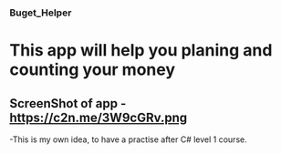 ### Buget_Helper
# This app will help you planing and counting your money

## ScreenShot of app - https://c2n.me/3W9cGRv.png
-This is my own idea, to have a practise after C# level 1 course.

